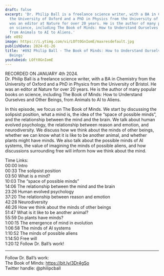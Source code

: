 ```yaml
---
draft: false
excerpt: 'Dr. Philip Ball is a freelance science writer, with a BA in Chemistry from
  the University of Oxford and a PhD in Physics from the University of Bristol. He
  was an editor at Nature for over 20 years. He is the author of many popular books
  on science, including The Book of Minds: How to Understand Ourselves and Other Beings,
  from Animals to AI to Aliens.'
id: e892
image: https://i.ytimg.com/vi/LOft0GnIomE/maxresdefault.jpg
publishDate: 2024-01-26
title: '#892 Philip Ball - The Book of Minds: How to Understand Ourselves and Other
  Beings'
youtubeid: LOft0GnIomE
---
```

RECORDED ON JANUARY 4th 2024.  
Dr. Philip Ball is a freelance science writer, with a BA in Chemistry from the University of Oxford and a PhD in Physics from the University of Bristol. He was an editor at Nature for over 20 years. He is the author of many popular books on science, including The Book of Minds: How to Understand Ourselves and Other Beings, from Animals to AI to Aliens.

In this episode, we focus on The Book of Minds. We start by discussing the solipsist position, what a mind is, the idea of the “space of possible minds”, and the relationship between the mind and the brain. We talk about human evolved psychology, the relationship between reason and emotion, and neurodiversity. We discuss how we think about the minds of other beings, whether we can know what it is like to be another animal, and whether plants might have minds. We also talk about the possible minds of AI systems, the value of imagining the minds of possible aliens, and how discussions surrounding free will inform how we think about the mind.

Time Links:  
00:00  Intro  
00:33  The solipsist position  
03:50  What is a mind?  
10:03  The “space of possible minds”  
14:06  The relationship between the mind and the brain  
23:26  Human evolved psychology  
37:20  The relationship between reason and emotion  
42:28  Neurodiversity  
46:26  How we think about the minds of other beings  
51:47  What is it like to be another animal?  
55:59  Do plants have minds?  
1:00:15  The emergence of mind in evolution  
1:06:58  The minds of AI systems  
1:10:52  The minds of possible aliens  
1:14:50  Free will  
1:20:12  Follow Dr. Ball’s work!

---

Follow Dr. Ball’s work:  
The Book of Minds: https://bit.ly/3Dr4gSo  
Twitter handle: @philipcball
